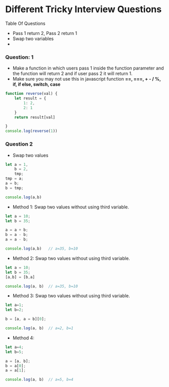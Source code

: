 # Different Tricky Interview Questions

Table Of Questions 
- Pass 1 return 2, Pass 2 return 1
- Swap two variables 
- 


### Question: 1
 
- Make a function in which users pass 1 inside the function parameter and the function will return 2 and if user pass 2 it will return 1.
- Make sure you may not use this in javascript function  **==, ===, + - / %, if, if else, switch, case** 

```javascript
function reverse(val) {
    let result = {
        1: 2, 
        2: 1
    }
    return result[val]

}
console.log(reverse(1))
```

### Question 2
- Swap two values
```javascript
let a = 1,
    b = 2,
    tmp;
tmp = a;
a = b;
b = tmp;

console.log(a,b)
```


- Method 1: Swap two values without using third variable.

```javascript
let a = 10;
let b = 35;

a = a + b;   
b = a - b;   
a = a - b;   

console.log(a,b)   // a=35, b=10

``` 

- Method 2: Swap two values without using third variable.

```javascript
let a = 10;
let b = 35;
[a,b] = [b,a]

console.log(a, b)  // a=35, b=10

```

- Method 3: Swap two values without using third variable.
```javascript
let a=1;
let b=2;

b = [a, a = b][0];

console.log(a, b)  // a=2, b=1
```

- Method 4: 
```javascript
let a=4;
let b=5;

a = [a, b];
b = a[0];
a = a[1];

console.log(a, b)  // a=5, b=4
```